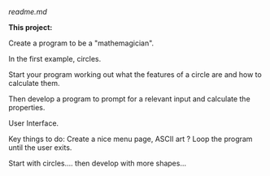 _readme.md_

**This project:**

Create a program to be a "mathemagician".

In the first example, circles.

Start your program working out what the features of a circle are and how to calculate them.

Then develop a program to prompt for a relevant input and calculate the properties.

User Interface.

Key things to do: Create a nice menu page, ASCII art ?
Loop the program until the user exits.

Start with circles.... then develop with more shapes...